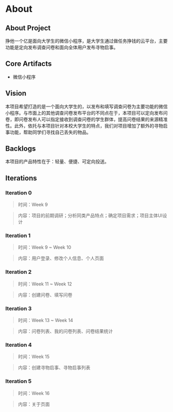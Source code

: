 # About

## About Project

挣他一个亿是面向大学生的微信小程序，是大学生通过做任务挣钱的云平台，主要功能是定向发布调查问卷和面向全体用户发布寻物启事。

## Core Artifacts

+ 微信小程序

## Vision

本项目希望打造的是一个面向大学生的，以发布和填写调查问卷为主要功能的微信小程序。与市面上的其他调查问卷发布平台的不同点在于，本项目可以定向发布问卷，即问卷发布人可以指定接收到调查问卷的学生群体，提高问卷结果的来源精准性。此外，依托与本项目针对本校大学生的特点，我们对项目增加了额外的寻物启事功能，帮助同学们寻找自己丢失的物品。

## Backlogs

本项目的产品特性在于：轻量、便捷、可定向投送。

## Iterations

### Iteration 0

> 时间：Week 9

> 内容：项目的前期调研；分析同类产品特点；确定项目需求；项目主体UI设计

### Iteration 1

> 时间：Week 9 ~ Week 10

> 内容：用户登录、修改个人信息、个人页面

### Iteration 2

> 时间：Week 11 ~ Week 12

> 内容：创建问卷、填写问卷

### Iteration 3

> 时间：Week 13 ~ Week 14

> 内容：问卷列表、我的问卷列表、问卷结果统计

### Iteration 4

> 时间：Week 15

> 内容：创建寻物启事、寻物启事列表

### Iteration 5

> 时间：Week 16

> 内容：关于页面

